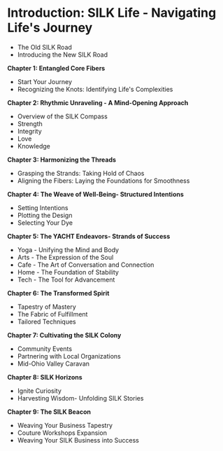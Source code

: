 # Introduction: SILK Life - Navigating Life's Journey     
- The Old SILK Road
- Introducing the New SILK Road

**Chapter 1: Entangled Core Fibers**
- Start Your Journey                                                   
- Recognizing the Knots: Identifying Life's Complexities  
  
**Chapter 2: Rhythmic Unraveling - A Mind-Opening Approach**
- Overview of the SILK Compass
- Strength
- Integrity
- Love
- Knowledge

**Chapter 3: Harmonizing the Threads**
- Grasping the Strands: Taking Hold of Chaos
- Aligning the Fibers: Laying the Foundations for Smoothness

**Chapter 4: The Weave of Well-Being- Structured Intentions**
- Setting Intentions
- Plotting the Design
- Selecting Your Dye

**Chapter 5: The YACHT Endeavors- Strands of Success**
- Yoga - Unifying the Mind and Body
- Arts - The Expression of the Soul
- Cafe - The Art of Conversation and Connection
- Home - The Foundation of Stability
- Tech - The Tool for Advancement

**Chapter 6: The Transformed Spirit**
- Tapestry of Mastery
- The Fabric of Fulfillment
- Tailored Techniques

**Chapter 7: Cultivating the SILK Colony**
- Community Events
- Partnering with Local Organizations
- Mid-Ohio Valley Caravan

**Chapter 8: SILK Horizons**
- Ignite Curiosity
- Harvesting Wisdom- Unfolding SILK Stories

**Chapter 9: The SILK Beacon**
- Weaving Your Business Tapestry
- Couture Workshops Expansion
- Weaving Your SILK Business into Success
